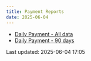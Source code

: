 ```yaml
---
title: Payment Reports
date: 2025-06-04
---
```


* [Daily Payment - All data](/pages/reports/test/Daily-Payment.html)
* [Daily Payment - 90 days](/pages/reports/test/Daily-Payment-90-Days.html)

Last updated: 2025-06-04 17:05
